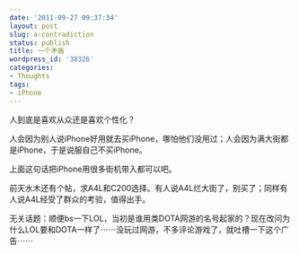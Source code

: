 ```yaml
---
date: '2011-09-27 09:37:34'
layout: post
slug: a-contradiction
status: publish
title: 一个矛盾
wordpress_id: '38326'
categories:
- Thoughts
tags:
- iPhone
---
```


人到底是喜欢从众还是喜欢个性化？

人会因为别人说iPhone好用就去买iPhone，哪怕他们没用过；人会因为满大街都是iPhone，于是说服自己不买iPhone。

上面这句话把iPhone用很多街机带入都可以吧。

前天水木还有个帖，求A4L和C200选择。有人说A4L烂大街了，别买了；同样有人说A4L经受了群众的考验，值得出手。

无关话题：顺便bs一下LOL，当初是谁用类DOTA网游的名号起家的？现在改问为什么LOL要和DOTA一样了⋯⋯没玩过网游，不多评论游戏了，就吐槽一下这个广告⋯⋯
